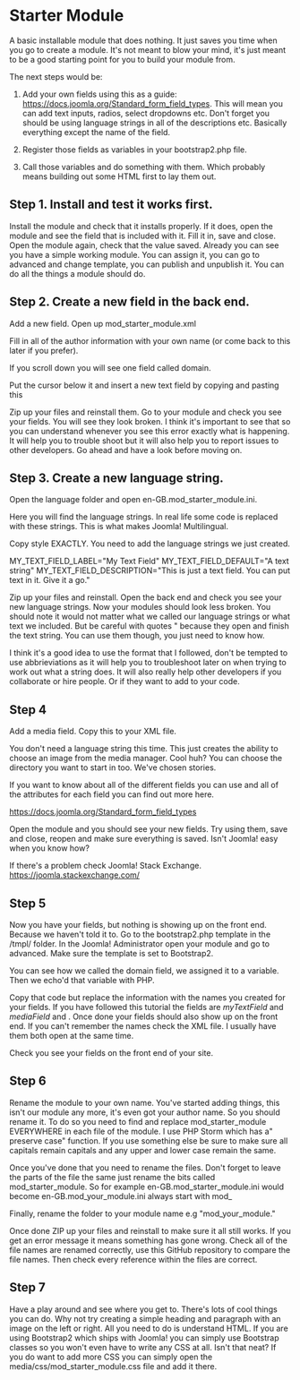 # Starter Module

A basic installable module that does nothing.  It just saves you time when you go to create a module.  It's not meant to blow your mind, it's just meant to be a good starting point for you to build your module from.

The next steps would be:

1. Add your own fields using this as a guide: https://docs.joomla.org/Standard_form_field_types.  This will mean you can add text inputs, radios, select dropdowns etc.  Don't forget you should be using language strings in all of the descriptions etc.  Basically everything except the name of the field.

2. Register those fields as variables in your bootstrap2.php file.

3. Call those variables and do something with them. Which probably means building out some HTML first to lay them out.

## Step 1.  Install and test it works first.

Install the module and check that it installs properly.  If it does, open the module and see the field that is included with it.  Fill it in, save and close.  Open the module again, check that the value saved.  Already you can see you have a simple working module.  You can assign it, you can go to advanced and change template, you can publish and unpublish it.  You can do all the things a module should do.  

## Step 2.  Create a new field in the back end.

Add a new field.  Open up mod_starter_module.xml

Fill in all of the author information with your own name (or come back to this later if you prefer).

If you scroll down you will see one field called domain.  

Put the cursor below it and insert a new text field by copying and pasting this

<field name="myTextField" type="text" default="MY_TEXT_FIELD_DEFAULT" label="MY_TEXT_FIELD_LABEL" description="MY_TEXT_FIELD_DESCRIPTION" size="10" />

Zip up your files and reinstall them.  Go to your module and check you see your fields.  You will see they look broken.  I think it's important to see that so you can understand whenever you see this error exactly what is happening.  It will help you to trouble shoot but it will also help you to report issues to other developers.  Go ahead and have a look before moving on.

## Step 3.  Create a new language string.

Open the language folder and open en-GB.mod_starter_module.ini.

Here you will find the language strings.  In real life some code is replaced with these strings.  This is what makes Joomla! Multilingual.  

Copy style EXACTLY.  You need to add the language strings we just created.

MY_TEXT_FIELD_LABEL="My Text Field"
MY_TEXT_FIELD_DEFAULT="A text string"
MY_TEXT_FIELD_DESCRIPTION="This is just a text field.  You can put text in it.  Give it a go."

Zip up your files and reinstall.  Open the back end and check you see your new language strings.  Now your modules should look less broken.  You should note it would not matter what we called our language strings or what text we included.  But be careful with quotes " because they open and finish the text string.  You can use them though, you just need to know how. 

I think it's a good idea to use the format that I followed, don't be tempted to use abbrieviations as it will help you to troubleshoot later on when trying to work out what a string does.  It will also really help other developers if you collaborate or hire people.  Or if they want to add to your code.  

## Step 4

Add a media field.  Copy this to your XML file.

<field name="mediaField" type="media" directory="stories" />

You don't need a language string this time.  This just creates the ability to choose an image from the media manager.  Cool huh?  You can choose the directory you want to start in too.  We've chosen stories.

If you want to know about all of the different fields you can use and all of the attributes for each field you can find out more here.

https://docs.joomla.org/Standard_form_field_types

Open the module and you should see your new fields.  Try using them, save and close, reopen and make sure everything is saved.  Isn't Joomla! easy when you know how?

If there's a problem check Joomla! Stack Exchange.  https://joomla.stackexchange.com/

## Step 5

Now you have your fields, but nothing is showing up on the front end.  Because we haven't told it to.  Go to the bootstrap2.php template in the /tmpl/ folder.  In the Joomla! Administrator open your module and go to advanced.  Make sure the template is set to Bootstrap2.

You can see how we called the domain field, we assigned it to a variable.  Then we echo'd that variable with PHP.  

Copy that code but replace the information with the names you created for your fields.  If you have followed this tutorial the fields are *myTextField* and *mediaField* and .  Once done your fields should also show up on the front end.  If you can't remember the names check the XML file.  I usually have them both open at the same time.

Check you see your fields on the front end of your site.

## Step 6

Rename the module to your own name.  You've started adding things, this isn't our module any more, it's even got your author name.  So you should rename it.  To do so you need to find and replace mod_starter_module EVERYWHERE in each file of the module.  I use PHP Storm which has a" preserve case" function.  If you use something else be sure to make sure all capitals remain capitals and any upper and lower case remain the same.

Once you've done that you need to rename the files.  Don't forget to leave the parts of the file the same just rename the bits called mod_starter_module.  So for example en-GB.mod_starter_module.ini would become en-GB.mod_your_module.ini  always start with mod_

Finally, rename the folder to your module name e.g "mod_your_module."

Once done ZIP up your files and reinstall to make sure it all still works.  If you get an error message it means something has gone wrong.  Check all of the file names are renamed correctly, use this GitHub repository to compare the file names.  Then check every reference within the files are correct.

## Step 7

Have a play around and see where you get to.  There's lots of cool things you can do.  Why not try creating a simple heading and paragraph with an image on the left or right.  All you need to do is understand HTML.  If you are using Bootstrap2 which ships with Joomla! you can simply use Bootstrap classes so you won't even have to write any CSS at all.  Isn't that neat?  If you do want to add more CSS you can simply open the media/css/mod_starter_module.css file and add it there.
